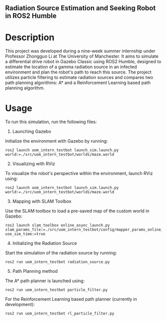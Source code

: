 ## Radiation Source Estimation and Seeking Robot in ROS2 Humble

# Description
This project was developed during a nine-week summer internship under Professor Zhongguo Li at The University of Manchester. It aims to simulate a differential drive robot in Gazebo Classic using ROS2 Humble, designed to estimate the location of a gamma radiation source in an infected environment and plan the robot's path to reach this source. The project utilizes particle filtering to estimate radiation sources and compares two path planning algorithms: A* and a Reinforcement Learning based path planning algorithm.
# Usage
To run this simulation, run the following files:

1. Launching Gazebo

Initialize the environment with Gazebo by running:

```
ros2 launch uom_intern_testbot launch_sim.launch.py world:=./src/uom_intern_testbot/worlds/maze.world
```

2. Visualizing with RViz

To visualize the robot's perspective within the environment, launch RViz using:

```
ros2 launch uom_intern_testbot launch_sim.launch.py world:=./src/uom_intern_testbot/worlds/maze.world
```

3. Mapping with SLAM Toolbox

Use the SLAM toolbox to load a pre-saved map of the custom world in Gazebo:

```
ros2 launch slam_toolbox online_async_launch.py slam_params_file:=./src/uom_intern_testbot/config/mapper_params_online_async.yaml use_sim_time:=true
```

4. Initializing the Radiation Source

Start the simulation of the radiation source by running:

```
ros2 run uom_intern_testbot radiation_source.py
```

5. Path Planning method

The A* path planner is launched using:

```
ros2 run uom_intern_testbot particle_filter.py
```

For the Reinforcement Learning based path planner (currently in development):
```
ros2 run uom_intern_testbot rl_particle_filter.py
```